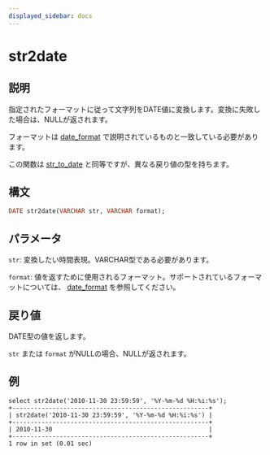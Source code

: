 ```yaml
---
displayed_sidebar: docs
---
```


# str2date

## 説明

指定されたフォーマットに従って文字列をDATE値に変換します。変換に失敗した場合は、NULLが返されます。

フォーマットは [date_format](./date_format.md) で説明されているものと一致している必要があります。

この関数は [str_to_date](../date-time-functions/str_to_date.md) と同等ですが、異なる戻り値の型を持ちます。

## 構文

```Haskell
DATE str2date(VARCHAR str, VARCHAR format);
```

## パラメータ

`str`: 変換したい時間表現。VARCHAR型である必要があります。

`format`: 値を返すために使用されるフォーマット。サポートされているフォーマットについては、 [date_format](./date_format.md) を参照してください。

## 戻り値

DATE型の値を返します。

`str` または `format` がNULLの場合、NULLが返されます。

## 例

```Plain
select str2date('2010-11-30 23:59:59', '%Y-%m-%d %H:%i:%s');
+------------------------------------------------------+
| str2date('2010-11-30 23:59:59', '%Y-%m-%d %H:%i:%s') |
+------------------------------------------------------+
| 2010-11-30                                           |
+------------------------------------------------------+
1 row in set (0.01 sec)
```